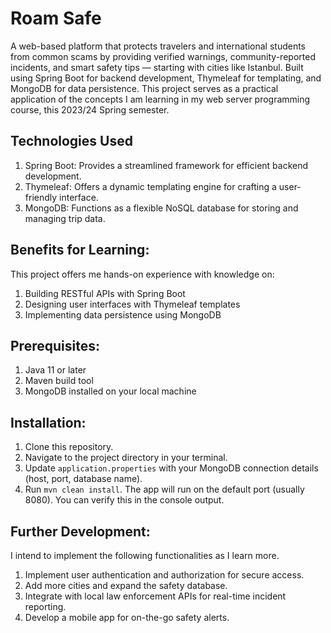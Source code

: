 # Roam Safe
A web-based platform that protects travelers and international students from common scams by providing verified warnings, community-reported incidents, and smart safety tips — starting with cities like Istanbul. Built using Spring Boot for backend development, Thymeleaf for templating, and MongoDB for data persistence. This project serves as a practical application of the concepts I am learning in my web server programming course, this 2023/24 Spring semester.

## Technologies Used
1. Spring Boot: Provides a streamlined framework for efficient backend development.
2. Thymeleaf: Offers a dynamic templating engine for crafting a user-friendly interface.
3. MongoDB: Functions as a flexible NoSQL database for storing and managing trip data.

## Benefits for Learning:
This project offers me hands-on experience with knowledge on:

1. Building RESTful APIs with Spring Boot
2. Designing user interfaces with Thymeleaf templates
3. Implementing data persistence using MongoDB


## Prerequisites:
1. Java 11 or later
2. Maven build tool
3. MongoDB installed on your local machine

## Installation:

1. Clone this repository.
2. Navigate to the project directory in your terminal.
3. Update `application.properties` with your MongoDB connection details (host, port, database name).
4. Run `mvn clean install`.
The app will run on the default port (usually 8080). You can verify this in the console output.


## Further Development:
I intend to implement the following functionalities as I learn more.

1. Implement user authentication and authorization for secure access.
2. Add more cities and expand the safety database.
3. Integrate with local law enforcement APIs for real-time incident reporting.
4. Develop a mobile app for on-the-go safety alerts.
